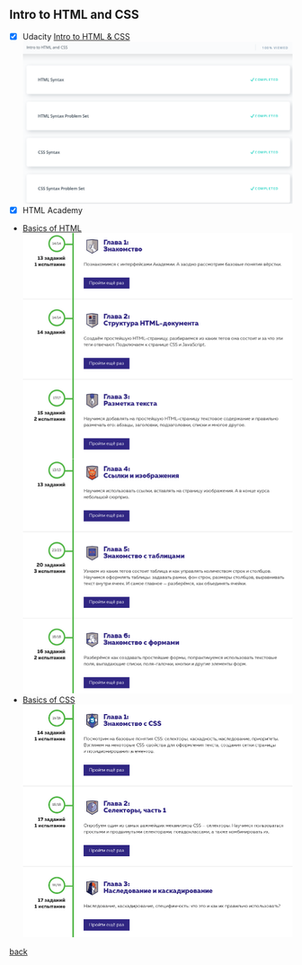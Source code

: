 ## Intro to HTML and CSS

- [x] Udacity [Intro to HTML & CSS](https://www.udacity.com/course/intro-to-html-and-css--ud001)
![completed](intro_to_html_css.png)
- [x] HTML Academy

* [Basics of HTML](https://htmlacademy.ru/courses/4/)
![completed](html.png)
* [Basics of CSS](https://htmlacademy.ru/courses/41)
![completed](css.png)

[back](../README.md)